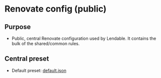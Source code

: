 # Renovate config (public)

## Purpose

- Public, central Renovate configuration used by Lendable. It contains the bulk of the shared/common rules.

## Central preset

- Default preset: [default.json](./default.json)
